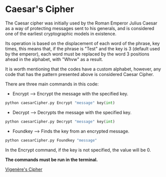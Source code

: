 # Caesar's Cipher
The Caesar cipher was initially used by the Roman Emperor Julius Caesar as a way of protecting messages sent to his generals, and is considered one of the earliest cryptographic models in existence.

Its operation is based on the displacement of each word of the phrase, key times, this means that, if the phrase is "Test" and the key is 3 (default used by the emperor), each word must be replaced by the word 3 positions ahead in the alphabet, with "Whvw" as a result.

It is worth mentioning that the codes have a custom alphabet, however, any code that has the pattern presented above is considered Caesar Cipher.


There are three main commands in this code:

+ Encrypt --> Encrypt the message with the specified key.

```python 
python caesarCipher.py Encrypt "message" key(int)
```
+ Decrypt --> Decrypts the message with the specified key.
```python 
python caesarCipher.py Decrypt "message" key(int)
```
+ Foundkey --> Finds the key from an encrypted message.
```python 
python caesarCipher.py Foundkey "message"
```
In the Encrypt command, if the key is not specified, the value will be 0.

**The commands must be run in the terminal.**

[Vigenère's Cipher](https://github.com/Nulo0/Crypt/tree/main/Vigenère's%20Cipher "Go to code page")